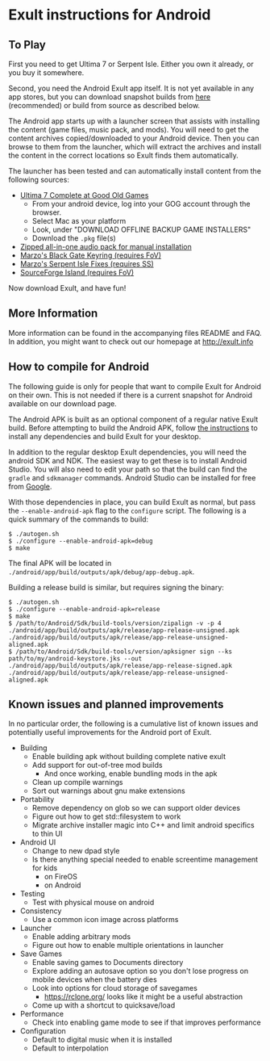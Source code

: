 # Exult instructions for Android

## To Play
First you need to get Ultima 7 or Serpent Isle. Either you own it already, or you buy it somewhere.

Second, you need the Android Exult app itself.  It is not yet available in any app stores, but you can download snapshot builds from [here](https://github.com/ceckak/exult/releases) (recommended) or build from source as described below.

The Android app starts up with a launcher screen that assists with installing the content (game files, music pack, and mods).  You will need to get the content archives copied/downloaded to your Android device.  Then you can browse to them from the launcher, which will extract the archives and install the content in the correct locations so Exult finds them automatically.

The launcher has been tested and can automatically install content from the following sources:
- [Ultima 7 Complete at Good Old Games](https://www.gog.com/game/ultima_7_complete)
  - From your android device, log into your GOG account through the browser.
  - Select Mac as your platform
  - Look, under "DOWNLOAD OFFLINE BACKUP GAME INSTALLERS"
  - Download the `.pkg` file(s)
- [Zipped all-in-one audio pack for manual installation](http://prdownloads.sourceforge.net/exult/exult_audio.zip)
- [Marzo's Black Gate Keyring (requires FoV)](http://exult.info/snapshots/Keyring.zip)
- [Marzo's Serpent Isle Fixes (requires SS)](http://exult.info/snapshots/Sifixes.zip)
- [SourceForge Island (requires FoV)](http://exult.info/snapshots/SFisland.zip)

Now download Exult, and have fun!

## More Information

More information can be found in the accompanying files README and FAQ.  In addition, you might want to check out our homepage at http://exult.info

## How to compile for Android

The following guide is only for people that want to compile Exult for Android on their own. This is not needed if there is a current snapshot for Android available on our download page.

The Android APK is built as an optional component of a regular native Exult build.  Before attempting to build the Android APK, follow [the instructions](..//INSTALL) to install any dependencies and build Exult for your desktop.

In addition to the regular desktop Exult dependencies, you will need the android SDK and NDK.  The easiest way to get these is to install Android Studio.  You will also need to edit your path so that the build can find the `gradle` and `sdkmanager` commands.  Android Studio can be installed for free from [Google](https://developer.android.com/studio).

With those dependencies in place, you can build Exult as normal, but pass the `--enable-android-apk` flag to the `configure` script.  The following is a quick summary of the commands to build:

```
$ ./autogen.sh
$ ./configure --enable-android-apk=debug
$ make
```

The final APK will be located in `./android/app/build/outputs/apk/debug/app-debug.apk`.

Building a release build is similar, but requires signing the binary:

```
$ ./autogen.sh
$ ./configure --enable-android-apk=release
$ make
$ /path/to/Android/Sdk/build-tools/version/zipalign -v -p 4 ./android/app/build/outputs/apk/release/app-release-unsigned.apk ./android/app/build/outputs/apk/release/app-release-unsigned-aligned.apk
$ /path/to/Android/Sdk/build-tools/version/apksigner sign --ks path/to/my/android-keystore.jks --out ./android/app/build/outputs/apk/release/app-release-signed.apk ./android/app/build/outputs/apk/release/app-release-unsigned-aligned.apk

```

## Known issues and planned improvements

In no particular order, the following is a cumulative list of known issues and potentially useful improvements for the Android port of Exult.

- Building
  - Enable building apk without building complete native exult
  - Add support for out-of-tree mod builds
    - And once working, enable bundling mods in the apk
  - Clean up compile warnings
  - Sort out warnings about gnu make extensions
- Portability
  - Remove dependency on glob so we can support older devices
  - Figure out how to get std::filesystem to work
  - Migrate archive installer magic into C++ and limit android specifics to thin UI
- Android UI
  - Change to new dpad style
  - Is there anything special needed to enable screentime management for kids
    - on FireOS
    - on Android
- Testing
  - Test with physical mouse on android
- Consistency
  - Use a common icon image across platforms
- Launcher
  - Enable adding arbitrary mods
  - Figure out how to enable multiple orientations in launcher
- Save Games
  - Enable saving games to Documents directory
  - Explore adding an autosave option so you don't lose progress on mobile devices when the battery dies
  - Look into options for cloud storage of savegames
    - https://rclone.org/ looks like it might be a useful abstraction
  - Come up with a shortcut to quicksave/load
- Performance
  - Check into enabling game mode to see if that improves performance
- Configuration
  - Default to digital music when it is installed
  - Default to interpolation
